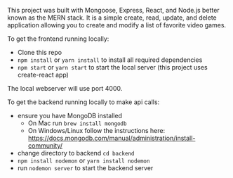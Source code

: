 This project was built with Mongoose, Express, React, and Node.js better known as the MERN stack. It is a simple create, read, update, and delete application allowing you to create and modify a list of favorite video games.

To get the frontend running locally:

- Clone this repo
- `npm install` or `yarn install` to install all required dependencies
- `npm start` or `yarn start` to start the local server (this project uses create-react app)

The local webserver will use port 4000.

To get the backend running locally to make api calls:

- ensure you have MongoDB installed
    - On Mac run `brew install mongodb`
    - On Windows/Linux follow the instructions here: https://docs.mongodb.com/manual/administration/install-community/
- change directory to backend `cd backend`
- `npm install nodemon` or `yarn install nodemon`
- run `nodemon server` to start the backend server
